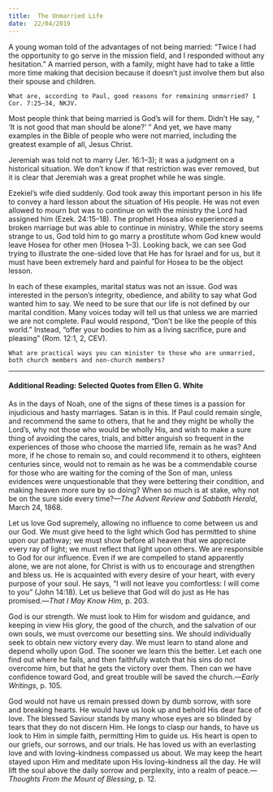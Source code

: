 ```yaml
---
title:  The Unmarried Life
date:  22/04/2019
---
```


A young woman told of the advantages of not being married: “Twice I had the opportunity to go serve in the mission field, and I responded without any hesitation.” A married person, with a family, might have had to take a little more time making that decision because it doesn’t just involve them but also their spouse and children.

`What are, according to Paul, good reasons for remaining unmarried? 1 Cor. 7:25–34, NKJV.`

Most people think that being married is God’s will for them. Didn’t He say, “ ‘It is not good that man should be alone?’ ” And yet, we have many examples in the Bible of people who were not married, including the greatest example of all, Jesus Christ.

Jeremiah was told not to marry (Jer. 16:1–3); it was a judgment on a historical situation. We don’t know if that restriction was ever removed, but it is clear that Jeremiah was a great prophet while he was single.

Ezekiel’s wife died suddenly. God took away this important person in his life to convey a hard lesson about the situation of His people. He was not even allowed to mourn but was to continue on with the ministry the Lord had assigned him (Ezek. 24:15–18). The prophet Hosea also experienced a broken marriage but was able to continue in ministry. While the story seems strange to us, God told him to go marry a prostitute whom God knew would leave Hosea for other men (Hosea 1–3). Looking back, we can see God trying to illustrate the one-sided love that He has for Israel and for us, but it must have been extremely hard and painful for Hosea to be the object lesson.

In each of these examples, marital status was not an issue. God was interested in the person’s integrity, obedience, and ability to say what God wanted him to say. We need to be sure that our life is not defined by our marital condition. Many voices today will tell us that unless we are married we are not complete. Paul would respond, “Don’t be like the people of this world.” Instead, “offer your bodies to him as a living sacrifice, pure and pleasing” (Rom. 12:1, 2, CEV).

`What are practical ways you can minister to those who are unmarried, both church members and non-church members?`

---

#### Additional Reading: Selected Quotes from Ellen G. White

As in the days of Noah, one of the signs of these times is a passion for injudicious and hasty marriages. Satan is in this. If Paul could remain single, and recommend the same to others, that he and they might be wholly the Lord’s, why not those who would be wholly His, and wish to make a sure thing of avoiding the cares, trials, and bitter anguish so frequent in the experiences of those who choose the married life, remain as he was? And more, if he chose to remain so, and could recommend it to others, eighteen centuries since, would not to remain as he was be a commendable course for those who are waiting for the coming of the Son of man, unless evidences were unquestionable that they were bettering their condition, and making heaven more sure by so doing? When so much is at stake, why not be on the sure side every time?—_The Advent Review and Sabbath Herald_, March 24, 1868. 

Let us love God supremely, allowing no influence to come between us and our God. We must give heed to the light which God has permitted to shine upon our pathway; we must show before all heaven that we appreciate every ray of light; we must reflect that light upon others. We are responsible to God for our influence. Even if we are compelled to stand apparently alone, we are not alone, for Christ is with us to encourage and strengthen and bless us. He is acquainted with every desire of your heart, with every purpose of your soul. He says, “I will not leave you comfortless: I will come to you” (John 14:18). Let us believe that God will do just as He has promised.—_That I May Know Him,_ p. 203. 

God is our strength. We must look to Him for wisdom and guidance, and keeping in view His glory, the good of the church, and the salvation of our own souls, we must overcome our besetting sins. We should individually seek to obtain new victory every day. We must learn to stand alone and depend wholly upon God. The sooner we learn this the better. Let each one find out where he fails, and then faithfully watch that his sins do not overcome him, but that he gets the victory over them. Then can we have confidence toward God, and great trouble will be saved the church.—_Early Writings_, p. 105. 

God would not have us remain pressed down by dumb sorrow, with sore and breaking hearts. He would have us look up and behold His dear face of love. The blessed Saviour stands by many whose eyes are so blinded by tears that they do not discern Him. He longs to clasp our hands, to have us look to Him in simple faith, permitting Him to guide us. His heart is open to our griefs, our sorrows, and our trials. He has loved us with an everlasting love and with loving-kindness compassed us about. We may keep the heart stayed upon Him and meditate upon His loving-kindness all the day. He will lift the soul above the daily sorrow and perplexity, into a realm of peace.—_Thoughts From the Mount of Blessing_, p. 12.